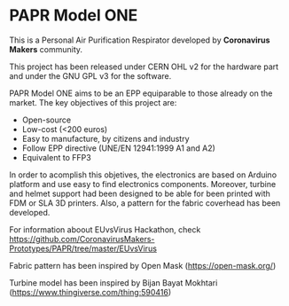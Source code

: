 # PAPR Model ONE
This is a Personal Air Purification Respirator developed by **Coronavirus Makers** community.

This project has been released under CERN OHL v2 for the hardware part and under the GNU GPL v3 for the software.


PAPR Model ONE aims to be an EPP equiparable to those already on the market.
The key objectives of this project are:
* Open-source
* Low-cost (<200 euros)
* Easy to manufacture, by citizens and industry
* Follow EPP directive (UNE/EN 12941:1999 A1 and A2)
* Equivalent to FFP3
    

In order to acomplish this objetives, the electronics are based on Arduino platform and use easy to find electronics components. Moreover, turbine and helmet support had been designed to be able for been printed with FDM or SLA 3D printers. Also, a pattern for the fabric coverhead has been developed.


For information aboout EUvsVirus Hackathon, check https://github.com/CoronavirusMakers-Prototypes/PAPR/tree/master/EUvsVirus

Fabric pattern has been inspired by Open Mask (https://open-mask.org/)

Turbine model has been inspired by Bijan Bayat Mokhtari (https://www.thingiverse.com/thing:590416)
